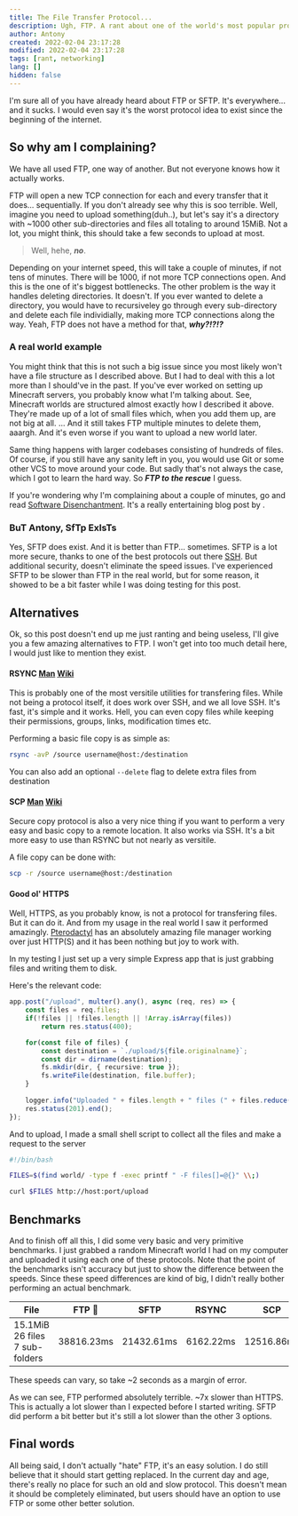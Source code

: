 ```yaml
---
title: The File Transfer Protocol...
description: Ugh, FTP. A rant about one of the world's most popular protocols.
author: Antony
created: 2022-02-04 23:17:28
modified: 2022-02-04 23:17:28
tags: [rant, networking]
lang: []
hidden: false
---
```


<script>
    import Profile from "$lib/components/Profile.svelte"
</script>

I'm sure all of you have already heard about FTP or SFTP. It's everywhere... and it sucks.
I would even say it's the worst protocol idea to exist since the beginning of the internet.

## So why am I complaining?
We have all used FTP, one way of another. But not everyone knows how it actually works.

FTP will open a new TCP connection for each and every transfer that it does... sequentially. If you don't already see why this is soo terrible.
Well, imagine you need to upload something(duh..), but let's say it's a directory with ~1000 other sub-directories and files all totaling to around 15MiB. Not a lot, you might think, this should take a few seconds to upload at most.

> Well, hehe, ***no***.

Depending on your internet speed, this will take a couple of minutes, if not tens of minutes. There will be 1000, if not more TCP connections open. And this is the one of it's biggest bottlenecks.
The other problem is the way it handles deleting directories. It doesn't. If you ever wanted to delete a directory, you would have to recursiveley go through every sub-directory and delete each file individially, making more TCP connections along the way.
Yeah, FTP does not have a method for that, ***why?!?!?***

### A real world example
You might think that this is not such a big issue since you most likely won't have a file structure as I described above.
But I had to deal with this a lot more than I should've in the past. If you've ever worked on setting up Minecraft servers, you probably know what I'm talking about.
See, Minecraft worlds are structured almost exactly how I described it above. They're made up of a lot of small files which, when you add them up, are not big at all. ...
And it still takes FTP multiple minutes to delete them, aaargh. And it's even worse if you want to upload a new world later.

Same thing happens with larger codebases consisting of hundreds of files. Of course, if you still have any sanity left in you, you would use Git or some other VCS to move around your code.
But sadly that's not always the case, which I got to learn the hard way. So ***FTP to the rescue*** I guess.

If you're wondering why I'm complaining about a couple of minutes, go and read [Software Disenchantment](https://tonsky.me/blog/disenchantment/). It's a really entertaining blog post by <Profile name="nikitonsky" />.

### BuT Antony, SfTp ExIsTs
Yes, SFTP does exist. And it is better than FTP... sometimes. SFTP is a lot more secure, thanks to one of the best protocols out there [SSH](https://en.wikipedia.org/wiki/Secure_Shell).
But additional security, doesn't eliminate the speed issues. I've experienced SFTP to be slower than FTP in the real world, but for some reason, it showed to be a bit faster while I was doing testing for this post.

## Alternatives
Ok, so this post doesn't end up me just ranting and being useless, I'll give you a few amazing alternatives to FTP. I won't get into too much detail here, I would just like to mention they exist.

#### RSYNC [Man](https://linux.die.net/man/1/rsync) [Wiki](https://en.wikipedia.org/wiki/Rsync)
This is probably one of the most versitile utilities for transfering files. While not being a protocol itself, it does work over SSH, and we all love SSH.
It's fast, it's simple and it works. Hell, you can even copy files while keeping their permissions, groups, links, modification times etc.

Performing a basic file copy is as simple as:
```bash
rsync -avP /source username@host:/destination
```

You can also add an optional `--delete` flag to delete extra files from destination

#### SCP [Man](https://linux.die.net/man/1/scp) [Wiki](https://en.wikipedia.org/wiki/Secure_copy_protocol)
Secure copy protocol is also a very nice thing if you want to perform a very easy and basic copy to a remote location. It also works via SSH.
It's a bit more easy to use than RSYNC but not nearly as versitile.

A file copy can be done with:
```bash
scp -r /source username@host:/destination
```

#### Good ol' HTTPS
Well, HTTPS, as you probably know, is not a protocol for transfering files. But it can do it. And from my usage in the real world I saw it performed amazingly.
[Pterodactyl](https://pterodactyl.io/) has an absolutely amazing file manager working over just HTTP(S) and it has been nothing but joy to work with.

In my testing I just set up a very simple Express app that is just grabbing files and writing them to disk.

Here's the relevant code:
```ts
app.post("/upload", multer().any(), async (req, res) => {
    const files = req.files;
    if(!files || !files.length || !Array.isArray(files))
        return res.status(400);

    for(const file of files) {
        const destination = `./upload/${file.originalname}`;
        const dir = dirname(destination);
        fs.mkdir(dir, { recursive: true });
        fs.writeFile(destination, file.buffer);
    }
    
    logger.info("Uploaded " + files.length + " files (" + files.reduce((acc, curr) => acc + curr.size, 0) + " bytes)")
    res.status(201).end();
});
```

And to upload, I made a small shell script to collect all the files and make a request to the server
```bash
#!/bin/bash

FILES=$(find world/ -type f -exec printf " -F files[]=@{}" \\;)

curl $FILES http://host:port/upload
```

## Benchmarks
And to finish off all this, I did some very basic and very primitive benchmarks.
I just grabbed a random Minecraft world I had on my computer and uploaded it using each one of these protocols.
Note that the point of the benchmarks isn't accuracy but just to show the difference between the speeds.
Since these speed differences are kind of big, I didn't really bother performing an actual benchmark.

<div class="table-container" style="white-space: nowrap;">

| File | FTP :poop: | SFTP | RSYNC | SCP | HTTPS :crown: |
| ---- | ---------- | ---- | ----- | --- | ------------- |
| 15.1MiB <br /> 26 files <br /> 7 sub-folders | 38816.23ms | 21432.61ms | 6162.22ms | 12516.86ms | 5320.15ms |

</div>

These speeds can vary, so take ~2 seconds as a margin of error.

As we can see, FTP performed absolutely terrible. ~7x slower than HTTPS. This is actually a lot slower than I expected before I started writing.
SFTP did perform a bit better but it's still a lot slower than the other 3 options.

## Final words
All being said, I don't actually "hate" FTP, it's an easy solution. I do still believe that it should start getting replaced.
In the current day and age, there's really no place for such an old and slow protocol. This doesn't mean it should be completely eliminated, but users should have an option to use FTP or some other better solution.
